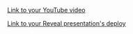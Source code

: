 [Link to your YouTube video]()


[Link to your Reveal presentation's deploy](https://presntation-rhf-yup.netlify.app/)